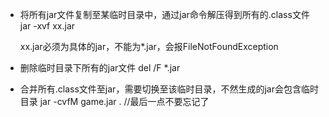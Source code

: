- 将所有jar文件复制至某临时目录中，通过jar命令解压得到所有的.class文件
   jar -xvf xx.jar

  xx.jar必须为具体的jar，不能为*.jar，会报FileNotFoundException

- 删除临时目录下所有的jar文件
  del    /F   *.jar

- 合并所有.class文件至jar，需要切换至该临时目录，不然生成的jar会包含临时目录
   jar -cvfM game.jar .   //最后一点不要忘记了